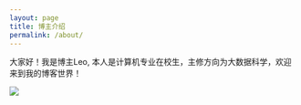 ```yaml
---
layout: page
title: 博主介绍
permalink: /about/
---
```


大家好！我是博主Leo, 本人是计算机专业在校生，主修方向为大数据科学，欢迎来到我的博客世界！


![](https://tva1.sinaimg.cn/large/00831rSTgy1gd451u9balj30f60ce75w.jpg)

